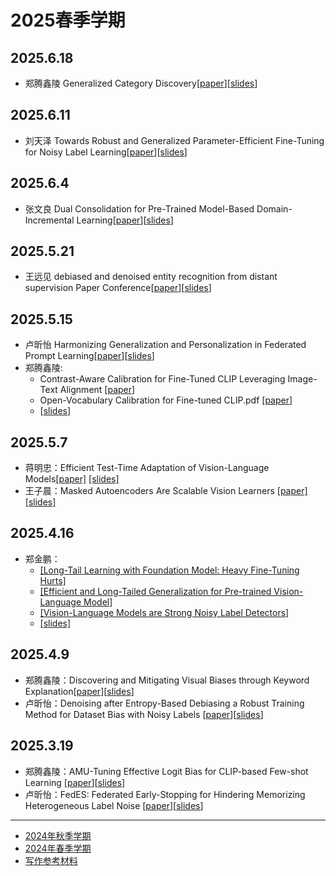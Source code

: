 # 2025春季学期
## 2025.6.18
- 郑腾鑫陵 Generalized Category Discovery[[paper](./assets/papers/Generalized%20Category%20Discovery.pdf)][[slides](./assets/slides/2025.6.18郑腾鑫陵%20组会.pdf)]
## 2025.6.11
- 刘天泽 Towards Robust and Generalized Parameter-Efficient Fine-Tuning for Noisy Label Learning[[paper](./assets/papers/Towards%20Robust%20and%20Generalized%20Parameter-Efficient%20Fine-Tuning%20for%20Noisy%20Label%20Learning.pdf)][[slides](./assets/slides/20250611-liutz.pdf)]
## 2025.6.4
- 张文良 Dual Consolidation for Pre-Trained Model-Based Domain-Incremental Learning[[paper](./assets/papers/Dual%20Consolidation%20for%20Pre-Trained%20Model-Based%20Domain-Incremental%20Learning.pdf)][[slides](./assets/slides/20250604-zwl.pdf)]
## 2025.5.21
- 王远见 debiased and denoised entity recognition from distant supervision Paper Conference[[paper](./assets/papers/debiased-and-denoised-entity-recognition-from-distant-supervision-Paper-Conference.pdf)][[slides](./assets/slides/2025.05.21组会%20王远见.pdf)]
## 2025.5.15
- 卢昕怡 Harmonizing Generalization and Personalization in Federated Prompt Learning[[paper](./assets/papers/Harmonizing%20Generalization%20and%20Personalization%20in%20federated%20prompt%20learning.pdf)][[slides](./assets/slides/2025.05.15组会%20卢昕怡.pdf)]
- 郑腾鑫陵:
    - Contrast-Aware Calibration for Fine-Tuned CLIP Leveraging Image-Text Alignment [[paper](./assets/papers/Contrast-Aware%20Calibration%20for%20Fine-Tuned%20CLIP%20Leveraging%20Image-Text%20Alignment.pdf)]
    - Open-Vocabulary Calibration for Fine-tuned CLIP.pdf [[paper](./assets/papers/Open-Vocabulary%20Calibration%20for%20Fine-tuned%20CLIP.pdf)]
    - [[slides](./assets/slides/2025.5.14组会%20郑腾鑫陵.pdf)]
## 2025.5.7
- 蒋明忠：Efficient Test-Time Adaptation of Vision-Language Models[[paper]](./assets/papers/VLmodel下游应用-测试时适应-Efficient%20Test-Time%20Adaptation%20of%20Vision-Language%20Models.pdf) [[slides]](./assets/slides/2025.5.7组会-蒋明忠.pdf)
- 王子晨：Masked Autoencoders Are Scalable Vision Learners [[paper]](./assets/papers/Masked%20Autoencoders%20Are%20Scalable%20Vision%20Learners.pdf) [[slides]](./assets/slides/2025.5.6组会-王子晨.pdf)
## 2025.4.16
- 郑金鹏：
  - [[Long-Tail Learning with Foundation Model: Heavy Fine-Tuning Hurts]](https://github.com/shijxcs/LIFT)
  - [[Efficient and Long-Tailed Generalization for Pre-trained Vision-Language Model]](https://github.com/shijxcs/Candle)
  - [[Vision-Language Models are Strong Noisy Label Detectors]](https://github.com/HotanLee/DeFT)
  - [[slides]](./assets/slides/20250416-郑金鹏.pdf)
## 2025.4.9
- 郑腾鑫陵：Discovering and Mitigating Visual Biases through Keyword Explanation[[paper](./assets/papers/Discovering%20and%20Mitigating%20Visual%20Biases%20through%20Keyword%20Explanation.pdf)][[slides](./assets/slides/20250409-zhengtxl.pdf)]
- 卢昕怡：Denoising after Entropy-Based Debiasing a Robust Training Method for Dataset Bias with Noisy Labels [[paper](./assets/papers/Denoising%20after%20Entropy%20Based%20Debiasing.pdf)][[slides](./assets/slides/2025.04.09组会%20卢昕怡.pdf)]
## 2025.3.19
- 郑腾鑫陵：AMU-Tuning Effective Logit Bias for CLIP-based Few-shot Learning [[paper](./assets/papers/AMU-Tuning%20Effective%20Logit%20Bias%20for%20CLIP-based%20Few-shot%20Learning.pdf)][[slides](./assets/slides/2025.3.19组会%20郑腾鑫陵.pdf)]
- 卢昕怡：FedES: Federated Early-Stopping for Hindering Memorizing Heterogeneous Label Noise [[paper](./assets/papers/FedES%20Federated%20Early-Stopping%20for%20Hindering%20Memorizing%20Heterogeneous%20label%20noise.pdf)][[slides](./assets/slides/2025.03.19组会%20卢昕怡%20.pdf)]

---

- [2024年秋季学期](./2024-autumn.md)
- [2024年春季学期](./2024-spring.md)
- [写作参考材料](./documents.md)
